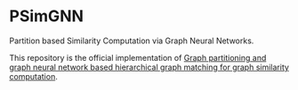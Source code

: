 # PSimGNN

Partition based Similarity Computation via Graph Neural Networks.

This repository is the official implementation of [Graph partitioning and graph neural network based hierarchical graph matching for graph similarity computation](https://www.sciencedirect.com/science/article/pii/S0925231221001351).
